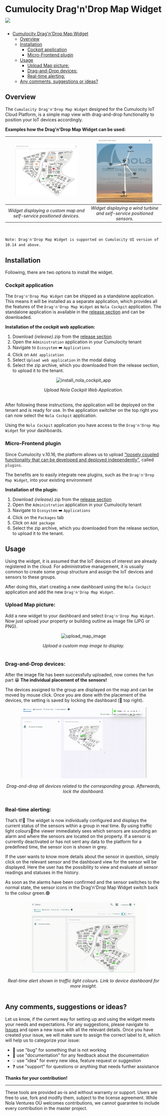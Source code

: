 # Cumulocity Drag'n'Drop Map Widget [<img width="35" src="https://user-images.githubusercontent.com/67993842/97668428-f360cc80-1aa7-11eb-8801-da578bda4334.png"/>](https://github.com/Nola-Consulting/c8y-building-map-widget/releases/download/1014.0.0/nola-cockpit-release-10_14.zip)

- [Cumulocity Drag'n'Drop Map Widget ](#cumulocity-dragndrop-map-widget-)
	- [Overview](#overview)
	- [Installation](#installation)
		- [Cockpit application](#cockpit-application)
		- [Micro-Frontend plugin](#micro-frontend-plugin)
	- [Usage](#usage)
		- [Upload Map picture:](#upload-map-picture)
		- [Drag-and-Drop devices:](#drag-and-drop-devices)
		- [Real-time alerting:](#real-time-alerting)
	- [Any comments, suggestions or ideas?](#any-comments-suggestions-or-ideas)


## Overview

The `Cumulocity Drag'n'Drop Map Widget` designed for the Cumulocity IoT Cloud Platform, is a simple map view with drag-and-drop functionality to position your IoT devices accordingly.

**Examples how the Drag'n'Drop Map Widget can be used:**

<img src="./assets/example-dragndrop-map-widget.png" alt="example_building_map_widget map with devices on their positions" width="80%"/>            | <img src="./assets/wind-turbine.png" alt="example_dragndrop_map_widget with wind turbine and sensors shown on their positions" width="80%"/>
:-------------------------:|:-------------------------:
*Widget displaying a custom map and self-service positioned devices.*  |  *Widget displaying a wind turbine and self-service positioned sensors.*

<br>

`Note: Drag'n'Drop Map Widget is supported on Cumulocity UI version of 10.14 and above.`

## Installation
Following, there are two options to install the widget.
### Cockpit application
The `Drag'n'Drop Map Widget` can be shipped as a standalone application. This means it will be installed as a separate application, which provides all the features of the
`Drag'n'Drop Map Widget` as `Nola Cockpit` application. The standalone application is available in the [release section](https://github.com/Nola-Consulting/c8y-building-map-widget/releases)
and can be downloaded.

**Installation of the cockpit web application:**

1. Download *{release}*.zip
 from the [release section](https://github.com/Nola-Consulting/c8y-building-map-widget/releases)
1. Open the `Administration` application in your Cumulocity tenant
2. Navigate to `Ecosystem` ➡️ `Applications`
3. Click on `Add application`
4. Select `Upload web application` in the modal dialog
5. Select the zip archive, which you downloaded from the release section, to upload it to the tenant.

<p align="center">
	<img src="./assets/upload_dragndrop_widget_application.gif" alt="install_nola_cockpit_app" width="80%"/>
</p>
<div align="center"><i>Upload Nola Cockpit Web Application.</i></div><br>

After following these instructions, the application will be deployed on the tenant and is ready for use. In the application switcher on the top right you can now select the `Nola Cockpit` application.

Using the `Nola Cockpit` application you have access to the `Drag'n'Drop Map Widget` for your dashboards.


### Micro-Frontend plugin
Since Cumulocity v.10.16, the platform allows us to upload ["loosely coupled functionality that can be developed and deployed independently"](https://tech.forums.softwareag.com/t/the-power-of-micro-frontends-how-to-dynamically-extend-cumulocity-iot-frontends/266665), called `plugins`.

The benefits are to easily integrate new plugins, such as the `Drag'n'Drop Map Widget`, into your existing environment 

**Installation of the plugin:**
1. Download *{release}*.zip
 from the [release section](https://github.com/Nola-Consulting/c8y-building-map-widget/releases)
1. Open the `Administration` application in your Cumulocity tenant
2. Navigate to `Ecosystem` ➡️ `Applications`
3. Click on the `Packages` tab
4. Click on `Add package`
5. Select the zip archive, which you downloaded from the release section, to upload it to the tenant.
## Usage

Using the widget, it is assumed that the IoT devices of interest are already registered in the cloud. For administrative management, it is usually common to create some group structure and assign the IoT devices and sensors to these groups.

After doing this, start creating a new dashboard using the `Nola Cockpit` application and add the new `Drag'n'Drop Map Widget`.

### Upload Map picture:

Add a new widget to your dashboard and select `Drag'n'Drop Map Widget`. Now just upload your property or building outline as image file (JPG or PNG).

<p align="center">
	<img src="./assets/upload_map_image.gif" alt="upload_map_image" width="80%"/>
</p>
<div align="center"><i>Upload a custom map image to display.</i></div><br>

### Drag-and-Drop devices:

After the image file has been successfully uploaded, now comes the fun part 😁
**The individual placement of the sensors!**

The devices assigned to the group are displayed on the map and can be moved by mouse click. Once you are done with the placement of the devices, the setting is saved by locking the dashboard (🔐 top right).

<p align="center">
	<img src="./assets/drag_and_drop_devices.gif" alt="drag_and_drop_devices" width="80%"/>
</p>

<div align="center"><i>Drag-and-drop all devices related to the corresponding group. Afterwards,  lock the dashboard.</i></div><br>

### Real-time alerting:

That’s it!🎉 The widget is now individually configured and displays the current status of the sensors within a group in real time. By using traffic light colours🚦the viewer immediately sees which sensors are sounding an alarm and where the sensors are located on the property. If a sensor is currently deactivated or has not sent any data to the platform for a predefined time, the sensor icon is shown in grey.

If the user wants to know more details about the sensor in question, simply click on the relevant sensor and the dashboard view for the sensor will be displayed. Here the user has the possibility to view and evaluate all sensor readings and statuses in the history.

As soon as the alarms have been confirmed and the sensor switches to the normal state, the sensor icons in the Drag'n'Drop Map Widget switch back to the colour green.🟢

<p align="center">
	<img src="./assets/realtime_alerting_widget.gif" alt="realtime_alerting_widget" width="80%"/>
</p>

<div align="center"><i>Real-time alert shown in traffic light colours. Link to device dashboard for more insight.</i></div><br>

## Any comments, suggestions or ideas?

Let us know, if the current way for setting up and using the widget meets your needs and expectations. For any suggestions, please navigate to [Issues](https://github.com/Nola-Ventures/c8y-building-map-widget/issues) and open a new issue with all the relevant details. Once you have created your issue, we will make sure to assign the correct label to it, which will help us to categorize your issue:

* 🐞 use "bug" for something that is not working
* 📖 use "documentation" for any feedback about the documentation
* 💡 use "idea" for every new idea, feature request or suggestion
* ❓ use "support" for questions or anything that needs further assistance

**Thanks for your contribution!**

_________________

These tools are provided as-is and without warranty or support. Users are free to use, fork and modify them, subject to the license agreement. While Nola Ventures OÜ welcomes contributions, we cannot guarantee to include every contribution in the master project.
